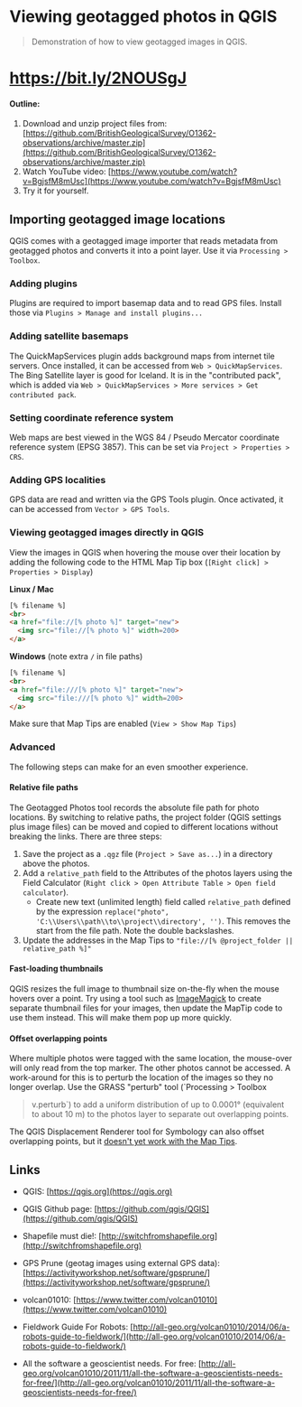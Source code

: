 # Viewing geotagged photos in QGIS

> Demonstration of how to view geotagged images in QGIS.

# https://bit.ly/2NOUSgJ

#### Outline:

1. Download and unzip project files from:
[https://github.com/BritishGeologicalSurvey/O1362-observations/archive/master.zip](https://github.com/BritishGeologicalSurvey/O1362-observations/archive/master.zip)
2. Watch YouTube video: [https://www.youtube.com/watch?v=BgjsfM8mUsc](https://www.youtube.com/watch?v=BgjsfM8mUsc)
3. Try it for yourself.


## Importing geotagged image locations

QGIS comes with a geotagged image importer that reads metadata from geotagged
photos and converts it into a point layer.  Use it via `Processing > Toolbox`.


### Adding plugins

Plugins are required to import basemap data and to read GPS files.  Install
those via `Plugins > Manage and install plugins...`

### Adding satellite basemaps

The QuickMapServices plugin adds background maps from internet tile servers.
Once installed, it can be accessed from `Web > QuickMapServices`.  The Bing
Satellite layer is good for Iceland.  It is in the "contributed pack", which is
added via `Web > QuickMapServices > More services > Get contributed pack`.


### Setting coordinate reference system

Web maps are best viewed in the WGS 84 / Pseudo Mercator coordinate reference
system (EPSG
3857). This can be set via `Project > Properties > CRS`.


### Adding GPS localities

GPS data are read and written via the GPS Tools plugin.  Once activated, it can
be accessed from `Vector > GPS Tools`.


### Viewing geotagged images directly in QGIS

View the images in QGIS when hovering the mouse over their location by adding
the following code to the HTML Map Tip box (`[Right click] > Properties > Display`)

**Linux / Mac**

```html
[% filename %]
<br>
<a href="file://[% photo %]" target="new">
  <img src="file://[% photo %]" width=200>
</a>
```

**Windows** (note extra `/` in file paths)

```html
[% filename %]
<br>
<a href="file:///[% photo %]" target="new">
  <img src="file:///[% photo %]" width=200>
</a>
```

Make sure that Map Tips are enabled (`View > Show Map Tips`)


### Advanced

The following steps can make for an even smoother experience.

#### Relative file paths

The Geotagged Photos tool records the absolute file path for photo
locations.  By switching to relative paths, the project folder (QGIS settings
plus image files) can be moved and
copied to different locations without breaking the links.  There are three steps:

1. Save the project as a `.qgz` file (`Project > Save as...`) in a directory
   above the photos.
2. Add a `relative_path` field to the Attributes of the photos layers using the
   Field Calculator (`Right
   click > Open Attribute Table > Open field calculator`).
    + Create new text (unlimited length) field called `relative_path` defined by the expression `replace("photo", 'C:\\Users\\path\\to\\project\\directory', '')`. This removes the start from the file path. Note the double backslashes.
3. Update the addresses in the Map Tips to `"file://[%
   @project_folder || relative_path %]"`


#### Fast-loading thumbnails

QGIS resizes the full image to thumbnail size on-the-fly when the mouse hovers over a point.  Try using a tool such as [ImageMagick](https://www.imagemagick.org/) to create separate thumbnail files for your images, then
update the MapTip code to use them instead.  This will
make them pop up more quickly.


#### Offset overlapping points

Where multiple photos were tagged with the same location, the mouse-over will
only read from the top marker.  The other photos cannot be accessed.
A work-around for this is to perturb the location of the images so they no
longer overlap.  Use the GRASS "perturb" tool (`Processing > Toolbox
> v.perturb`) to add a uniform distribution of up to 0.0001° (equivalent to
about 10 m) to the photos layer to separate out overlapping points.

The QGIS Displacement Renderer tool for Symbology can also offset overlapping
points, but it [doesn't yet work with the Map
Tips](https://issues.qgis.org/issues/16131).

## Links


+ QGIS: [https://qgis.org](https://qgis.org)
+ QGIS Github page:
  [https://github.com/qgis/QGIS](https://github.com/qgis/QGIS)
+ Shapefile must die!: [http://switchfromshapefile.org](http://switchfromshapefile.org)
+ GPS Prune (geotag images using external GPS data):
  [https://activityworkshop.net/software/gpsprune/](https://activityworkshop.net/software/gpsprune/)

+ volcan01010: [https://www.twitter.com/volcan01010](https://www.twitter.com/volcan01010)
+ Fieldwork Guide For Robots:
  [http://all-geo.org/volcan01010/2014/06/a-robots-guide-to-fieldwork/](http://all-geo.org/volcan01010/2014/06/a-robots-guide-to-fieldwork/)
+ All the software a geoscientist needs. For free:
  [http://all-geo.org/volcan01010/2011/11/all-the-software-a-geoscientists-needs-for-free/](http://all-geo.org/volcan01010/2011/11/all-the-software-a-geoscientists-needs-for-free/)
